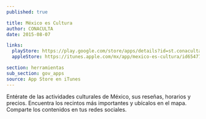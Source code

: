 ```yaml
---
published: true

title: México es Cultura
author: CONACULTA
date: 2015-08-07

links:
  playStore: https://play.google.com/store/apps/details?id=st.conaculta.android.activity&hl=es_419
  appleStore: https://itunes.apple.com/mx/app/mexico-es-cultura/id654772441?mt=8

section: herramientas
sub_section: gov_apps
source: App Store en iTunes
---
```

Entérate de las actividades culturales de México, sus reseñas, horarios y precios. Encuentra los recintos más importantes y ubícalos en el mapa. Comparte los contenidos en tus redes sociales.
